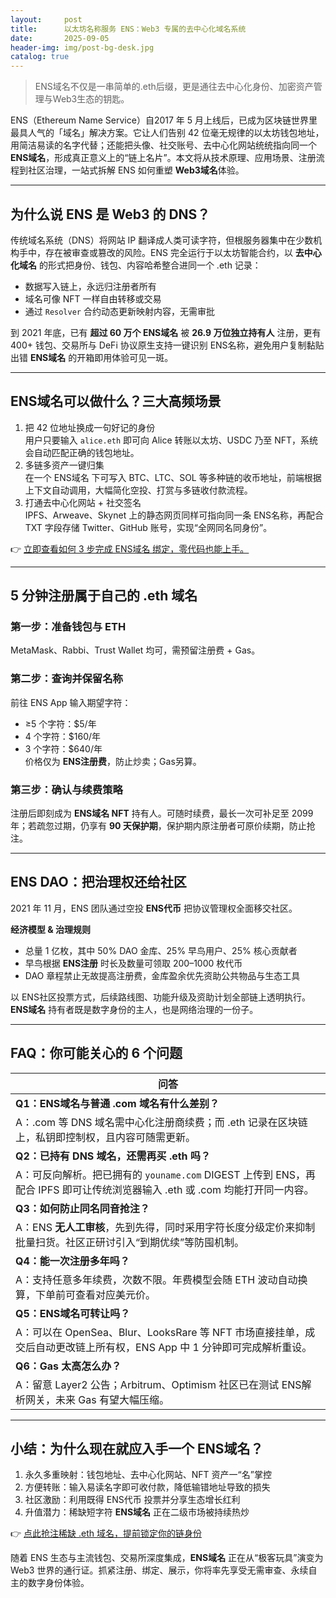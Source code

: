 ```yaml
---
layout:     post
title:      以太坊名称服务 ENS：Web3 专属的去中心化域名系统
date:       2025-09-05
header-img: img/post-bg-desk.jpg
catalog: true
---
```


> ENS域名不仅是一串简单的.eth后缀，更是通往去中心化身份、加密资产管理与Web3生态的钥匙。

ENS（Ethereum Name Service）自2017 年 5 月上线后，已成为区块链世界里最具人气的「域名」解决方案。它让人们告别 42 位毫无规律的以太坊钱包地址，用简洁易读的名字代替；还能把头像、社交账号、去中心化网站统统指向同一个 **ENS域名**，形成真正意义上的“链上名片”。本文将从技术原理、应用场景、注册流程到社区治理，一站式拆解 ENS 如何重塑 **Web3域名**体验。

---

## 为什么说 ENS 是 Web3 的 DNS？

传统域名系统（DNS）将网站 IP 翻译成人类可读字符，但根服务器集中在少数机构手中，存在被审查或篡改的风险。ENS 完全运行于以太坊智能合约，以 **去中心化域名** 的形式把身份、钱包、内容哈希整合进同一个 .eth 记录：

* 数据写入链上，永远归注册者所有  
* 域名可像 NFT 一样自由转移或交易  
* 通过 `Resolver` 合约动态更新映射内容，无需审批

到 2021 年底，已有 **超过 60 万个 ENS域名** 被 **26.9 万位独立持有人** 注册，更有 400+ 钱包、交易所与 DeFi 协议原生支持一键识别 ENS名称，避免用户复制黏贴出错 **ENS域名** 的开箱即用体验可见一斑。

---

## ENS域名可以做什么？三大高频场景

1. 把 42 位地址换成一句好记的身份  
   用户只要输入 `alice.eth` 即可向 Alice 转账以太坊、USDC 乃至 NFT，系统会自动匹配正确的钱包地址。  
2. 多链多资产一键归集  
   在一个 ENS域名 下可写入 BTC、LTC、SOL 等多种链的收币地址，前端根据上下文自动调用，大幅简化空投、打赏与多链收付款流程。  
3. 打通去中心化网站 + 社交签名  
   IPFS、Arweave、Skynet 上的静态网页同样可指向同一条 ENS名称，再配合 TXT 字段存储 Twitter、GitHub 账号，实现“全网同名同身份”。

👉 [立即查看如何 3 步完成 ENS域名 绑定，零代码也能上手。](https://okxdog.com/)

---

## 5 分钟注册属于自己的 .eth 域名

### 第一步：准备钱包与 ETH  
MetaMask、Rabbi、Trust Wallet 均可，需预留注册费 + Gas。

### 第二步：查询并保留名称  
前往 ENS App 输入期望字符：  
* ≥5 个字符：$5/年  
* 4 个字符：$160/年  
* 3 个字符：$640/年  
价格仅为 **ENS注册费**，防止炒卖；Gas另算。

### 第三步：确认与续费策略  
注册后即刻成为 **ENS域名 NFT** 持有人。可随时续费，最长一次可补足至 2099 年；若疏忽过期，仍享有 **90 天保护期**，保护期内原注册者可原价续期，防止抢注。

---

## ENS DAO：把治理权还给社区

2021 年 11 月，ENS 团队通过空投 **ENS代币** 把协议管理权全面移交社区。  

**经济模型 & 治理规则**  
* 总量 1 亿枚，其中 50% DAO 金库、25% 早鸟用户、25% 核心贡献者  
* 早鸟根据 **ENS注册** 时长及数量可领取 200–1000 枚代币  
* DAO 章程禁止无故提高注册费，金库盈余优先资助公共物品与生态工具

以 ENS社区投票方式，后续路线图、功能升级及资助计划全部链上透明执行。 **ENS域名** 持有者既是数字身份的主人，也是网络治理的一份子。

---

## FAQ：你可能关心的 6 个问题

| **问答** |
| --- |
| **Q1：ENS域名与普通 .com 域名有什么差别？**  
A：.com 等 DNS 域名需中心化注册商续费；而 .eth 记录在区块链上，私钥即控制权，且内容可随需更新。 |
| **Q2：已持有 DNS 域名，还需再买 .eth 吗？**  
A：可反向解析。把已拥有的 `youname.com` DIGEST 上传到 ENS，再配合 IPFS 即可让传统浏览器输入 .eth 或 .com 均能打开同一内容。 |
| **Q3：如何防止同名同音抢注？**  
A：ENS **无人工审核**，先到先得，同时采用字符长度分级定价来抑制批量扫货。社区正研讨引入“到期优续”等防囤机制。 |
| **Q4：能一次注册多年吗？**  
A：支持任意多年续费，次数不限。年费模型会随 ETH 波动自动换算，下单前可查看对应美元价。 |
| **Q5：ENS域名可转让吗？**  
A：可以在 OpenSea、Blur、LooksRare 等 NFT 市场直接挂单，成交后自动更改链上所有权，ENS App 中 1 分钟即可完成解析重设。 |
| **Q6：Gas 太高怎么办？**  
A：留意 Layer2 公告；Arbitrum、Optimism 社区已在测试 ENS解析网关，未来 Gas 有望大幅压缩。 |

---

## 小结：为什么现在就应入手一个 ENS域名？

1. 永久多重映射：钱包地址、去中心化网站、NFT 资产一“名”掌控  
2. 方便转账：输入易读名字即可收付款，降低输错地址导致的损失  
3. 社区激励：利用既得 ENS代币 投票并分享生态增长红利  
4. 升值潜力：稀缺短字符 **ENS域名** 正在二级市场被持续热炒  

👉 [点此抢注稀缺 .eth 域名，提前锁定你的链身份](https://okxdog.com/)  

随着 ENS 生态与主流钱包、交易所深度集成，**ENS域名** 正在从“极客玩具”演变为 Web3 世界的通行证。抓紧注册、绑定、展示，你将率先享受无需审查、永续自主的数字身份体验。